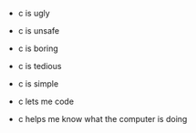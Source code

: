 - c is ugly
- c is unsafe
- c is boring
- c is tedious

- c is simple
- c lets me code 
- c helps me know what the computer is doing 